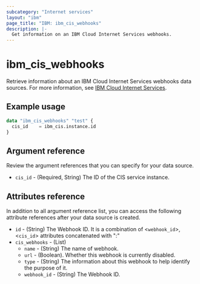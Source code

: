 ```yaml
---
subcategory: "Internet services"
layout: "ibm"
page_title: "IBM: ibm_cis_webhooks"
description: |-
  Get information on an IBM Cloud Internet Services webhooks.
---
```


# ibm_cis_webhooks

Retrieve information about an IBM Cloud Internet Services webhooks data sources. For more information, see [IBM Cloud Internet Services](https://cloud.ibm.com/docs/cis?topic=cis-about-ibm-cloud-internet-services-cis).

## Example usage

```terraform
data "ibm_cis_webhooks" "test" {
  cis_id    = ibm_cis.instance.id
}
```

## Argument reference
Review the argument references that you can specify for your data source.

- `cis_id` - (Required, String) The ID of the CIS service instance.


## Attributes reference
In addition to all argument reference list, you can access the following attribute references after your data source is created.

- `id` - (String) The Webhook ID. It is a combination of <`webhook_id`>,<`cis_id`> attributes concatenated with ":"
- `cis_webhooks` - (List)
   - `name` - (String) The name of webhook.
   - `url` - (Boolean). Whether this webhook is currently disabled.
   - `type` - (String) The information about this webhook to help identify the purpose of it.
   - `webhook_id` - (String) The Webhook ID.

